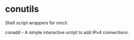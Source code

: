 # conutils
Shell script wrappers for nmcli.

conadd - A simple interactive script to add IPv4 connections.

